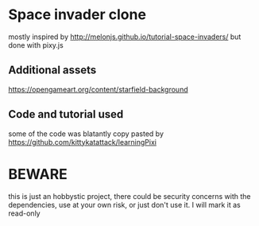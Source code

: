 # Space invader clone
mostly inspired by http://melonjs.github.io/tutorial-space-invaders/ but done with pixy.js


## Additional assets
https://opengameart.org/content/starfield-background

## Code and tutorial used
some of the code was blatantly copy pasted by https://github.com/kittykatattack/learningPixi

# BEWARE
this is just an hobbystic project, there could be security concerns with the dependencies, use at your own risk, or just don't use it. I will mark it as read-only

